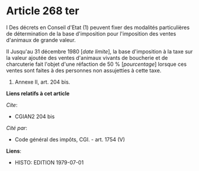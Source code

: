 # Article 268 ter

I  Des décrets en Conseil d'Etat (1) peuvent fixer des modalités particulières de détermination de la base d'imposition pour
l'imposition des ventes d'animaux de grande valeur.

II  Jusqu'au 31 décembre 1980 [*date limite*], la base d'imposition à la taxe sur la valeur ajoutée des ventes d'animaux
vivants de boucherie et de charcuterie fait l'objet d'une réfaction de 50 % [*pourcentage*] lorsque ces ventes sont faites à
des personnes non assujetties à cette taxe.

1)  Annexe II, art. 204 bis.

**Liens relatifs à cet article**

_Cite_:

  - CGIAN2 204 bis

_Cité par_:

  - Code général des impôts, CGI. - art. 1754 (V)

**Liens**:

  - HISTO: EDITION 1979-07-01
